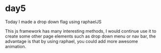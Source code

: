 # day5
Today I made a drop down flag using raphaelJS

This js framework has many interesting methods, I would continue use it to create some other page elements such as drop down menu or nav bar, the advantage is that by using raphael, you could add more
awesome animation.
